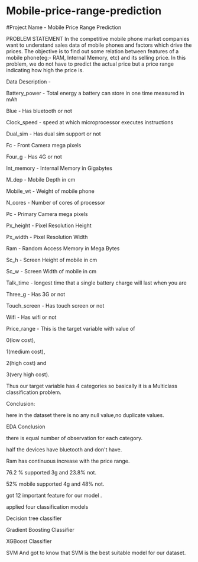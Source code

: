 # Mobile-price-range-prediction
#Project Name - Mobile Price Range Prediction

PROBLEM STATEMENT In the competitive mobile phone market companies want to understand sales data of mobile phones and factors which drive the prices. The objective is to find out some relation between features of a mobile phone(eg:- RAM, Internal Memory, etc) and its selling price. In this problem, we do not have to predict the actual price but a price range indicating how high the price is.

Data Description -

Battery_power - Total energy a battery can store in one time measured in mAh

Blue - Has bluetooth or not

Clock_speed - speed at which microprocessor executes instructions

Dual_sim - Has dual sim support or not

Fc - Front Camera mega pixels

Four_g - Has 4G or not

Int_memory - Internal Memory in Gigabytes

M_dep - Mobile Depth in cm

Mobile_wt - Weight of mobile phone

N_cores - Number of cores of processor

Pc - Primary Camera mega pixels

Px_height - Pixel Resolution Height

Px_width - Pixel Resolution Width

Ram - Random Access Memory in Mega Bytes

Sc_h - Screen Height of mobile in cm

Sc_w - Screen Width of mobile in cm

Talk_time - longest time that a single battery charge will last when you are

Three_g - Has 3G or not

Touch_screen - Has touch screen or not

Wifi - Has wifi or not

Price_range - This is the target variable with value of

0(low cost),

1(medium cost),

2(high cost) and

3(very high cost).

Thus our target variable has 4 categories so basically it is a Multiclass classification problem.

Conclusion:

here in the dataset there is no any null value,no duplicate values.

EDA Conclusion

there is equal number of observation for each category.

half the devices have bluetooth and don't have.

Ram has continuous increase with the price range.

76.2 % supported 3g and 23.8% not.

52% mobile supported 4g and 48% not.

got 12 important feature for our model .

applied four classification models

Decision tree classifier

Gradient Boosting Classifier

XGBoost Classifier

SVM And got to know that SVM is the best suitable model for our dataset.
